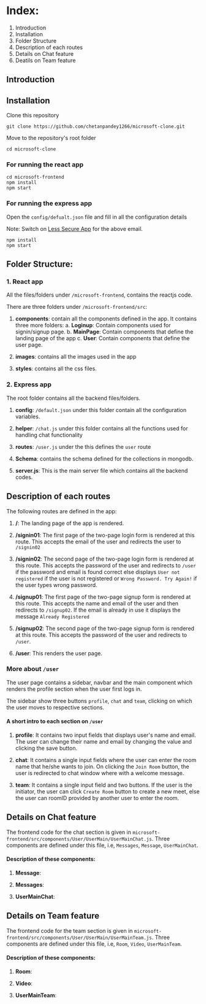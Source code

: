 # Index:

1. Introduction
2. Installation
3. Folder Structure
4. Description of each routes
5. Details on Chat feature
6. Deatils on Team feature

## Introduction

## Installation

Clone this repository

```shell
git clone https://github.com/chetanpandey1266/microsoft-clone.git
```

Move to the repository's root folder

```shell
cd microsoft-clone
```

### For running the react app

```shell
cd microsoft-frontend
npm install
npm start
```

### For running the express app

Open the `config/defualt.json` file and fill in all the configuration details

Note: Switch on [Less Secure App](https://accounts.google.com/signin/v2/challenge/pwd?continue=https%3A%2F%2Fmyaccount.google.com%2Flesssecureapps&service=accountsettings&osid=1&rart=ANgoxcdbq_k-DdEfD8NowR_H2bUXewvuFAFrbZQUj4FzcLbco89A9pfFUk0Hq0qJqSxCxKxFhodvlg2a-PbEbGOYtS-fNe8WYw&TL=AM3QAYZUHLr8-GRHwbAzraWjtYwa7Yk2xGUDGE-hB_RDq4UWvFPgc9LoOKrByFWZ&flowName=GlifWebSignIn&cid=1&flowEntry=ServiceLogin) for the above email.

```shell
npm install
npm start
```

## Folder Structure:

### 1. React app

All the files/folders under `/microsoft-frontend`, contains the reactjs code.

There are three folders under `/microsoft-frontend/src`:

1. **components**: contain all the components defined in the app. It contains three more folders:
   a. **Loginup**: Contain components used for signin/signup page.
   b. **MainPage**: Contain components that define the landing page of the app
   c. **User**: Contain components that define the user page.

2. **images**: contains all the images used in the app

3. **styles**: contains all the css files.

### 2. Express app

The root folder contains all the backend files/folders.

1. **config**: `/default.json` under this folder contain all the configuration variables.

2. **helper**: `/chat.js` under this folder contains all the functions used for handling chat functionality

3. **routes**: `/user.js` under the this defines the `user` route

4. **Schema**: contains the schema defined for the collections in mongodb.

5. **server.js**: This is the main server file which contains all the backend codes.

## Description of each routes

The following routes are defined in the app:

1. **/**: The landing page of the app is rendered.

2. **/signin01**: The first page of the two-page login form is rendered at this route. This accepts the email of the user and redirects the user to `/signin02`

3. **/signin02**: The second page of the two-page login form is rendered at this route. This accepts the password of the user and redirects to `/user` if the password and email is found correct else displays `User not registered` if the user is not registered or `Wrong Password. Try Again!` if the user types wrong password.

4. **/signup01**: The first page of the two-page signup form is rendered at this route. This accepts the name and email of the user and then redirects to `/signup02`. If the email is already in use it displays the message `Already Registered`

5. **/signup02**: The second page of the two-page signup form is rendered at this route. This accepts the password of the user and redirects to `/user`.

6. **/user**: This renders the user page.

### More about `/user`

The user page contains a sidebar, navbar and the main component which renders the profile section when the user first logs in.

The sidebar show three buttons `profile`, `chat` and `team`, clicking on which the user moves to respective sections.

#### A short intro to each section on `/user`

1. **profile**: It contains two input fields that displays user's name and email. The user can change their name and email by changing the value and clicking the save button.

2. **chat**: It contains a single input fields where the user can enter the room name that he/she wants to join. On clicking the `Join Room` button, the user is redirected to chat window where with a welcome message.

3. **team**: It contains a single input field and two buttons. If the user is the initiator, the user can click `Create Room` button to create a new meet, else the user can roomID provided by another user to enter the room.

## Details on Chat feature

The frontend code for the chat section is given in `microsoft-frontend/src/components/User/UserMain/UserMainChat.js`. Three components are defined under this file, i.e, `Messages`, `Message`, `UserMainChat`.

#### Description of these components:

1. **Message**:

2. **Messages**:

3. **UserMainChat**:

## Details on Team feature

The frontend code for the team section is given in `microsoft-frontend/src/components/User/UserMain/UserMainTeam.js`. Three components are defined under this file, i.e, `Room`, `Video`, `UserMainTeam`.

#### Description of these components:

1. **Room**:

2. **Video**:

3. **UserMainTeam**:
